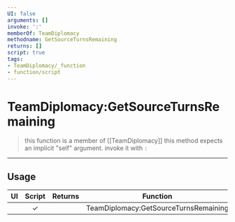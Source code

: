 ```yaml
---
UI: false
arguments: []
invoke: ':'
memberOf: TeamDiplomacy
methodname: GetSourceTurnsRemaining
returns: []
script: true
tags:
- TeamDiplomacy/_function
- function/script
---
```

# TeamDiplomacy:GetSourceTurnsRemaining
> this function is a member of [[TeamDiplomacy]]
> this method expects an implicit "self" argument. invoke it with `:`
-----
## Usage
|  UI | Script | Returns | Function | Arguments |
|:---:|:------:|-------:|:--------:|:---------|
| |✓||TeamDiplomacy:GetSourceTurnsRemaining||
